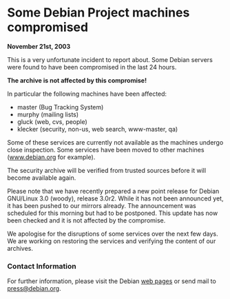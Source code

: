 
Some Debian Project machines compromised
========================================


**November 21st, 2003**


This is a very unfortunate incident to report about. Some Debian
servers were found to have been compromised in the last 24 hours.


**The archive is not affected by this compromise!**


In particular the following machines have been affected:


* master (Bug Tracking System)
 * murphy (mailing lists)
 * gluck (web, cvs, people)
 * klecker (security, non-us, web search, www-master, qa)


Some of these services are currently not available as the machines
undergo close inspection. Some services have been moved to other
machines (www.debian.org for example).


The security archive will be verified from trusted sources before it
will become available again.


Please note that we have recently prepared a new point release for
Debian GNU/Linux 3.0 (woody), release 3.0r2. While it has not been
announced yet, it has been pushed to our mirrors already. The
announcement was scheduled for this morning but had to be postponed.
This update has now been checked and it is not affected by the
compromise.


We apologise for the disruptions of some services over the next few
days. We are working on restoring the services and verifying the
content of our archives.


### Contact Information


For further information, please visit the Debian [web pages](https://www.debian.org/) or send mail to [press@debian.org](mailto:press@debian.org).



